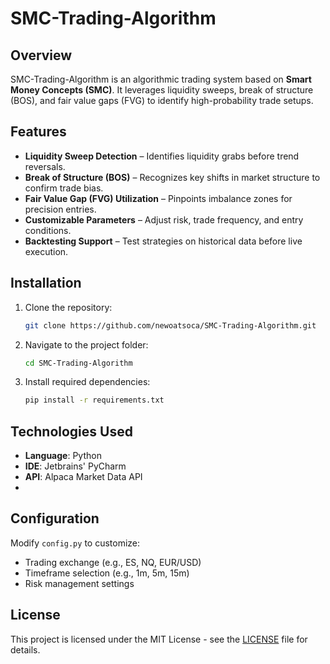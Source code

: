 # SMC-Trading-Algorithm

## Overview
SMC-Trading-Algorithm is an algorithmic trading system based on **Smart Money Concepts (SMC)**. It leverages liquidity sweeps, break of structure (BOS), and fair value gaps (FVG) to identify high-probability trade setups. 

## Features
- **Liquidity Sweep Detection** – Identifies liquidity grabs before trend reversals.
- **Break of Structure (BOS)** – Recognizes key shifts in market structure to confirm trade bias.
- **Fair Value Gap (FVG) Utilization** – Pinpoints imbalance zones for precision entries.
- **Customizable Parameters** – Adjust risk, trade frequency, and entry conditions.
- **Backtesting Support** – Test strategies on historical data before live execution.

## Installation
1. Clone the repository:
   ```bash
   git clone https://github.com/newoatsoca/SMC-Trading-Algorithm.git
   ```
2. Navigate to the project folder:
   ```bash
   cd SMC-Trading-Algorithm
   ```
3. Install required dependencies:
   ```bash
   pip install -r requirements.txt
   ```
   
## Technologies Used
- **Language**: Python
- **IDE**: Jetbrains' PyCharm
- **API**: Alpaca Market Data API
- 
## Configuration
Modify `config.py` to customize:
- Trading exchange (e.g., ES, NQ, EUR/USD)
- Timeframe selection (e.g., 1m, 5m, 15m)
- Risk management settings

## License
This project is licensed under the MIT License - see the [LICENSE](LICENSE) file for details.
